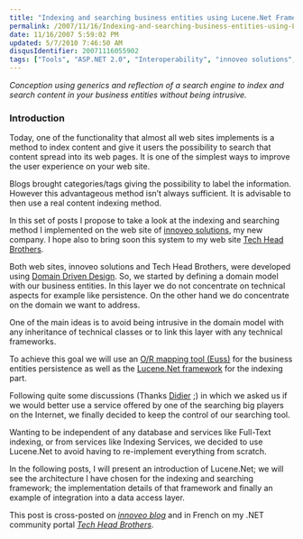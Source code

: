 ```yaml
---
title: "Indexing and searching business entities using Lucene.Net Framework, part 1"
permalink: /2007/11/16/Indexing-and-searching-business-entities-using-LuceneNet-Framework-part-1/
date: 11/16/2007 5:59:02 PM
updated: 5/7/2010 7:46:50 AM
disqusIdentifier: 20071116055902
tags: ["Tools", "ASP.NET 2.0", "Interoperability", "innoveo solutions", "C#", "Architecture", "Generics", "Reflection"]
---
```

*Conception using generics and reflection of a search engine to index and search content in your business entities without being intrusive.*  

<!-- more -->

### Introduction

Today, one of the functionality that almost all web sites implements is a method to index content and give it users the possibility to search that content spread into its web pages. It is one of the simplest ways to improve the user experience on your web site.  

Blogs brought categories/tags giving the possibility to label the information. However this advantageous method isn’t always sufficient. It is advisable to then use a real content indexing method.  

In this set of posts I propose to take a look at the indexing and searching method I implemented on the web site of [innoveo solutions](http://www.innoveo.com/), my new company. I hope also to bring soon this system to my web site [Tech Head Brothers](http://www.techheadbrothers.com/).  

Both web sites, innoveo solutions and Tech Head Brothers, were developed using [Domain Driven Design](http://www.dotnetrocks.com/default.aspx?showNum=236). So, we started by defining a domain model with our business entities. In this layer we do not concentrate on technical aspects for example like persistence. On the other hand we do concentrate on the domain we want to address.  

One of the main ideas is to avoid being intrusive in the domain model with any inheritance of technical classes or to link this layer with any technical frameworks.  

To achieve this goal we will use an [O/R mapping tool (Euss)](http://euss.evaluant.com/) for the business entities persistence as well as the [Lucene.Net framework](http://incubator.apache.org/lucene.net/) for the indexing part.  

Following quite some discussions (Thanks [Didier](http://www.didierbeck.com/) ;) in which we asked us if we would better use a service offered by one of the searching big players on the Internet, we finally decided to keep the control of our searching tool.  

Wanting to be independent of any database and services like Full-Text indexing, or from services like Indexing Services, we decided to use Lucene.Net to avoid having to re-implement everything from scratch.  

In the following posts, I will present an introduction of Lucene.Net; we will see the architecture I have chosen for the indexing and searching framework; the implementation details of that framework and finally an example of integration into a data access layer.

This post is cross-posted on *[innoveo blog](http://blog.innoveo.com/archive.aspx/2007/12/12/indexing-and-searching-business-entities-using-lucene-net-framework-part-1)* and in French on my .NET community portal *[Tech Head Brothers](http://www.techheadbrothers.com/Articles.aspx/indexer-rechercher-entites-metier-aide-framework-lucene-net)*.
